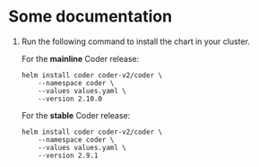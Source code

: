 # Some documentation

1. Run the following command to install the chart in your cluster.

   For the **mainline** Coder release:

   <!-- autoversion(mainline): "--version [version]" -->
   ```shell
   helm install coder coder-v2/coder \
       --namespace coder \
       --values values.yaml \
       --version 2.10.0
   ```

   For the **stable** Coder release:

   <!-- autoversion(stable): "--version [version]" -->
   ```shell
   helm install coder coder-v2/coder \
       --namespace coder \
       --values values.yaml \
       --version 2.9.1
   ```
